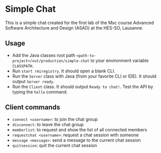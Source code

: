 # Simple Chat

This is a simple chat created for the first lab of the Msc course Advanced Software Architecture and Design (ASAD) at the HES-SO, Lausanne.

## Usage

- Add the Java classes root path `<path-to-project>/out/production/simple-chat` to your environment variable `CLASSPATH`.
- Run `start rmiregistry`. It should open a blank CLI.
- Run the `Server` class with Java (from your favorite CLI or IDE). It should output `Server ready`.
- Run the `Client` class. It should output `Ready to chat!`. Test the API by typing the `hello` command.

## Client commands

- `connect <username>`: to join the chat group
- `disconnect`: to leave the chat group
- `memberlist`: to request and show the list of all connected members
- `requestchat <username>`: request a chat session with someone
- `message <message>`: send a message to the current chat session
- `quitsession`: quit the current chat session